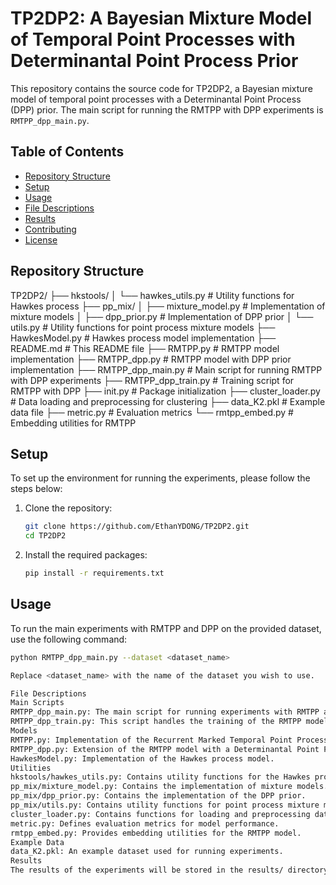 # TP2DP2: A Bayesian Mixture Model of Temporal Point Processes with Determinantal Point Process Prior

This repository contains the source code for TP2DP2, a Bayesian mixture model of temporal point processes with a Determinantal Point Process (DPP) prior. The main script for running the RMTPP with DPP experiments is `RMTPP_dpp_main.py`.

## Table of Contents

- [Repository Structure](#repository-structure)
- [Setup](#setup)
- [Usage](#usage)
- [File Descriptions](#file-descriptions)
- [Results](#results)
- [Contributing](#contributing)
- [License](#license)

## Repository Structure
TP2DP2/
├── hkstools/
│ └── hawkes_utils.py # Utility functions for Hawkes process
├── pp_mix/
│ ├── mixture_model.py # Implementation of mixture models
│ ├── dpp_prior.py # Implementation of DPP prior
│ └── utils.py # Utility functions for point process mixture models
├── HawkesModel.py # Hawkes process model implementation
├── README.md # This README file
├── RMTPP.py # RMTPP model implementation
├── RMTPP_dpp.py # RMTPP model with DPP prior implementation
├── RMTPP_dpp_main.py # Main script for running RMTPP with DPP experiments
├── RMTPP_dpp_train.py # Training script for RMTPP with DPP
├── init.py # Package initialization
├── cluster_loader.py # Data loading and preprocessing for clustering
├── data_K2.pkl # Example data file
├── metric.py # Evaluation metrics
└── rmtpp_embed.py # Embedding utilities for RMTPP

## Setup

To set up the environment for running the experiments, please follow the steps below:

1. Clone the repository:
    ```sh
    git clone https://github.com/EthanYDONG/TP2DP2.git
    cd TP2DP2
    ```

2. Install the required packages:
    ```sh
    pip install -r requirements.txt
    ```

## Usage

To run the main experiments with RMTPP and DPP on the provided dataset, use the following command:
```sh
python RMTPP_dpp_main.py --dataset <dataset_name>

Replace <dataset_name> with the name of the dataset you wish to use.

File Descriptions
Main Scripts
RMTPP_dpp_main.py: The main script for running experiments with RMTPP and DPP. This script initializes the model, loads the data, and evaluates the performance.
RMTPP_dpp_train.py: This script handles the training of the RMTPP model with DPP.
Models
RMTPP.py: Implementation of the Recurrent Marked Temporal Point Process (RMTPP) model.
RMTPP_dpp.py: Extension of the RMTPP model with a Determinantal Point Process (DPP) prior.
HawkesModel.py: Implementation of the Hawkes process model.
Utilities
hkstools/hawkes_utils.py: Contains utility functions for the Hawkes process.
pp_mix/mixture_model.py: Contains the implementation of mixture models.
pp_mix/dpp_prior.py: Contains the implementation of the DPP prior.
pp_mix/utils.py: Contains utility functions for point process mixture models.
cluster_loader.py: Contains functions for loading and preprocessing data for clustering.
metric.py: Defines evaluation metrics for model performance.
rmtpp_embed.py: Provides embedding utilities for the RMTPP model.
Example Data
data_K2.pkl: An example dataset used for running experiments.
Results
The results of the experiments will be stored in the results/ directory. This directory will contain logs, model checkpoints, and evaluation metrics.
